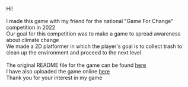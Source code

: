 Hi! <br><br>
I made this game with my friend for the national "Game For Change" competition in 2022 <br>
Our goal for this competition was to make a game to spread awareness about climate change <br>
We made a 2D platformer in which the player's goal is to collect trash to clean up the environment and proceed to the next level<br><br>
The original README file for the game can be found <a href = "https://github.com/derck765/Trash-Dash/blob/main/Assets/READ_ME.txt">here</a><br>
I have also uploaded the game online <a href="https://simmer.io/@derck_456/trash-dash">here</a> <br>
Thank you for your interest in my game
